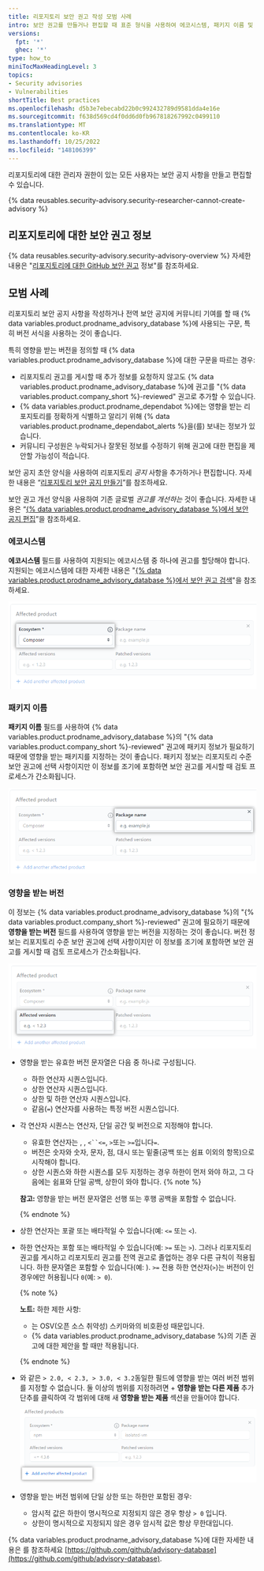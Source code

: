 ```yaml
---
title: 리포지토리 보안 권고 작성 모범 사례
intro: 보안 권고를 만들거나 편집할 때 표준 형식을 사용하여 에코시스템, 패키지 이름 및 영향을 받는 버전을 지정할 때 다른 사용자가 제공하는 정보를 더 쉽게 이해할 수 있습니다.
versions:
  fpt: '*'
  ghec: '*'
type: how_to
miniTocMaxHeadingLevel: 3
topics:
- Security advisories
- Vulnerabilities
shortTitle: Best practices
ms.openlocfilehash: d5b3e7ebecabd22b0c992432789d9581dda4e16e
ms.sourcegitcommit: f638d569cd4f0dd6d0fb967818267992c0499110
ms.translationtype: MT
ms.contentlocale: ko-KR
ms.lasthandoff: 10/25/2022
ms.locfileid: "148106399"
---
```

리포지토리에 대한 관리자 권한이 있는 모든 사용자는 보안 공지 사항을 만들고 편집할 수 있습니다.

{% data reusables.security-advisory.security-researcher-cannot-create-advisory %}

## 리포지토리에 대한 보안 권고 정보

{% data reusables.security-advisory.security-advisory-overview %} 자세한 내용은 "[리포지토리에 대한 GitHub 보안 권고](/code-security/repository-security-advisories/about-github-security-advisories-for-repositories) 정보"를 참조하세요.

## 모범 사례

리포지토리 보안 공지 사항을 작성하거나 전역 보안 공지에 커뮤니티 기여를 할 때 {% data variables.product.prodname_advisory_database %}에 사용되는 구문, 특히 버전 서식을 사용하는 것이 좋습니다.

특히 영향을 받는 버전을 정의할 때 {% data variables.product.prodname_advisory_database %}에 대한 구문을 따르는 경우:
- 리포지토리 권고를 게시할 때 추가 정보를 요청하지 않고도 {% data variables.product.prodname_advisory_database %}에 권고를 "{% data variables.product.company_short %}-reviewed" 권고로 추가할 수 있습니다.
- {% data variables.product.prodname_dependabot %}에는 영향을 받는 리포지토리를 정확하게 식별하고 알리기 위해 {% data variables.product.prodname_dependabot_alerts %}을(를) 보내는 정보가 있습니다.
- 커뮤니티 구성원은 누락되거나 잘못된 정보를 수정하기 위해 권고에 대한 편집을 제안할 가능성이 적습니다.

보안 공지 초안 양식을 사용하여 리포지토리 _공지_ 사항을 추가하거나 편집합니다. 자세한 내용은 “[리포지토리 보안 공지 만들기](/code-security/repository-security-advisories/creating-a-repository-security-advisory)”를 참조하세요. 

보안 권고 개선 양식을 사용하여 기존 글로벌 _권고를 개선하는_ 것이 좋습니다. 자세한 내용은 “[{% data variables.product.prodname_advisory_database %}에서 보안 공지 편집](/code-security/dependabot/dependabot-alerts/editing-security-advisories-in-the-github-advisory-database)”을 참조하세요.

### 에코시스템

**에코시스템** 필드를 사용하여 지원되는 에코시스템 중 하나에 권고를 할당해야 합니다. 지원되는 에코시스템에 대한 자세한 내용은 "[{% data variables.product.prodname_advisory_database %}에서 보안 권고 검색](/code-security/dependabot/dependabot-alerts/browsing-security-advisories-in-the-github-advisory-database#github-reviewed-advisories)"을 참조하세요.

![양식의 에코시스템 필드를 강조 표시하는 스크린샷](/assets/images/help/security/security-advisory-ecosystem.png)

### 패키지 이름

**패키지 이름** 필드를 사용하여 {% data variables.product.prodname_advisory_database %}의 "{% data variables.product.company_short %}-reviewed" 권고에 패키지 정보가 필요하기 때문에 영향을 받는 패키지를 지정하는 것이 좋습니다. 패키지 정보는 리포지토리 수준 보안 권고에 선택 사항이지만 이 정보를 조기에 포함하면 보안 권고를 게시할 때 검토 프로세스가 간소화됩니다.

![양식의 패키지 이름을 강조 표시하는 스크린샷](/assets/images/help/security/security-advisory-package-name.png)

### 영향을 받는 버전

이 정보는 {% data variables.product.prodname_advisory_database %}의 "{% data variables.product.company_short %}-reviewed" 권고에 필요하기 때문에 **영향을 받는 버전** 필드를 사용하여 영향을 받는 버전을 지정하는 것이 좋습니다. 버전 정보는 리포지토리 수준 보안 권고에 선택 사항이지만 이 정보를 조기에 포함하면 보안 권고를 게시할 때 검토 프로세스가 간소화됩니다.

![영향을 받는 버전 필드를 강조 표시하는 스크린샷](/assets/images/help/security/security-advisory-affected-versions.png)

- 영향을 받는 유효한 버전 문자열은 다음 중 하나로 구성됩니다.
   - 하한 연산자 시퀀스입니다.
   - 상한 연산자 시퀀스입니다.
   - 상한 및 하한 연산자 시퀀스입니다.
   - 같음(`=`) 연산자를 사용하는 특정 버전 시퀀스입니다.
- 각 연산자 시퀀스는 연산자, 단일 공간 및 버전으로 지정해야 합니다.
   - 유효한 연산자는 , , `<``<=`, `>`또는 `>=`입니다`=`.
   - 버전은 숫자와 숫자, 문자, 점, 대시 또는 밑줄(공백 또는 쉼표 이외의 항목)으로 시작해야 합니다.
   - 상한 시퀀스와 하한 시퀀스를 모두 지정하는 경우 하한이 먼저 와야 하고, 그 다음에는 쉼표와 단일 공백, 상한이 와야 합니다.
   {% note %}

   **참고:** 영향을 받는 버전 문자열은 선행 또는 후행 공백을 포함할 수 없습니다.

   {% endnote %}

- 상한 연산자는 포괄 또는 배타적일 수 있습니다(예: `<=` 또는 `<`).
- 하한 연산자는 포함 또는 배타적일 수 있습니다(예: `>=` 또는 `>`). 그러나 리포지토리 권고를 게시하고 리포지토리 권고를 전역 권고로 졸업하는 경우 다른 규칙이 적용됩니다. 하한 문자열은 포함할 수 있습니다(예: ). `>=` 전용 하한 연산자(`>`)는 버전이 인 경우에만 허용됩니다 `0`(예: `> 0`).

  {% note %}

  **노트:** 하한 제한 사항:
   - 는 OSV(오픈 소스 취약성) 스키마와의 비호환성 때문입니다.
   - {% data variables.product.prodname_advisory_database %}의 기존 권고에 대한 제안을 할 때만 적용됩니다.

  {% endnote %}

- 와 같은 `> 2.0, < 2.3, > 3.0, < 3.2`동일한 필드에 영향을 받는 여러 버전 범위를 지정할 수 없습니다. 둘 이상의 범위를 지정하려면 + **영향을 받는 다른 제품** 추가 단추를 클릭하여 각 범위에 대해 새 **영향을 받는 제품** 섹션을 만들어야 합니다.

  ![영향을 받는 여러 버전 범위를 추가하는 데 사용할 단추를 강조 표시하는 스크린샷](/assets/images/help/security/security-advisory-add-another-affected-product.png)
 - 영향을 받는 버전 범위에 단일 상한 또는 하한만 포함된 경우:
   - 암시적 값은 하한이 명시적으로 지정되지 않은 경우 항상 `> 0` 입니다.
   - 상한이 명시적으로 지정되지 않은 경우 암시적 값은 항상 무한대입니다.

{% data variables.product.prodname_advisory_database %}에 대한 자세한 내용은 를 참조하세요 [https://github.com/github/advisory-database](https://github.com/github/advisory-database).
